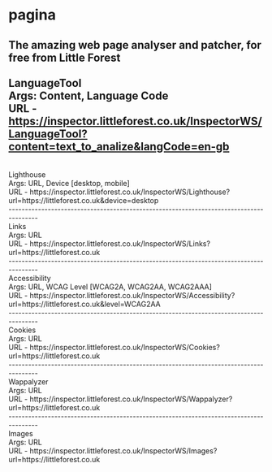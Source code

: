 # pagina
The amazing web page analyser and patcher, for free from Little Forest
<br />
<br />
LanguageTool
<br />
Args: Content, Language Code
<br />
URL - https://inspector.littleforest.co.uk/InspectorWS/LanguageTool?content=text_to_analize&langCode=en-gb
<br />
---------------------------------------------------------------------------------------
<br />
Lighthouse
<br />
Args: URL, Device [desktop, mobile]
<br />
URL - https://inspector.littleforest.co.uk/InspectorWS/Lighthouse?url=https://littleforest.co.uk&device=desktop
<br />
---------------------------------------------------------------------------------------
<br />
Links
<br />
Args: URL
<br />
URL - https://inspector.littleforest.co.uk/InspectorWS/Links?url=https://littleforest.co.uk
<br />
---------------------------------------------------------------------------------------
<br />
Accessibility
<br />
Args: URL, WCAG Level [WCAG2A, WCAG2AA, WCAG2AAA]
<br />
URL - https://inspector.littleforest.co.uk/InspectorWS/Accessibility?url=https://littleforest.co.uk&level=WCAG2AA
<br />
---------------------------------------------------------------------------------------
<br />
Cookies
<br />
Args: URL
<br />
URL - https://inspector.littleforest.co.uk/InspectorWS/Cookies?url=https://littleforest.co.uk
<br />
---------------------------------------------------------------------------------------
<br />
Wappalyzer
<br />
Args: URL
<br />
URL - https://inspector.littleforest.co.uk/InspectorWS/Wappalyzer?url=https://littleforest.co.uk
<br />
---------------------------------------------------------------------------------------
<br />
Images
<br />
Args: URL
<br />
URL - https://inspector.littleforest.co.uk/InspectorWS/Images?url=https://littleforest.co.uk
